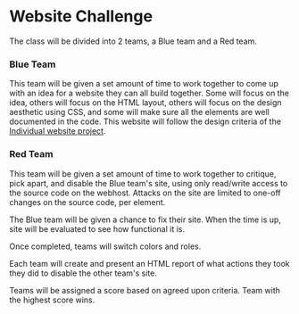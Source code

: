 # Website Challenge  

The class will be divided into 2 teams, a Blue team  and a Red team.

### Blue Team
This team will be given a set amount of time to work together to come up with an idea for a website they can all build together. Some will focus on the idea, others will focus on the HTML layout, others will focus on the design aesthetic using CSS, and some will make sure all the elements are well documented in the code. This website will follow the design criteria of the [Individual website project](https://github.com/lrei-coding/web-design_18-19/blob/master/t1_assignment.md).  

### Red Team
This team will be given a set amount of time to work together to critique, pick apart, and disable the Blue team's site, using only read/write access to the source code on the webhost. Attacks on the site are limited to one-off changes on the source code, per element.  

The Blue team will be given a chance to fix their site. When the time is up, site will be evaluated to see how functional it is.  

Once completed, teams will switch colors and roles.

Each team will create and present an HTML report of what actions they took they did to disable the other team's site.

Teams will be assigned a score based on agreed upon criteria. Team with the highest score wins.
